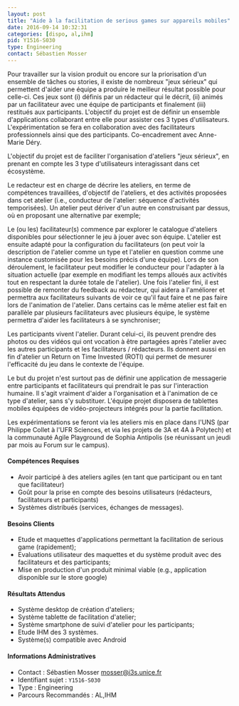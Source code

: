 ```yaml
---
layout: post
title: "Aide à la facilitation de serious games sur appareils mobiles"
date: 2016-09-14 10:32:31
categories: [dispo, al,ihm]
pid: Y1516-S030
type: Engineering
contact: Sébastien Mosser
---
```

       
Pour travailler sur la vision produit ou encore sur la priorisation d'un ensemble de tâches ou stories, il existe de nombreux "jeux sérieux" qui permettent d'aider une équipe a produire le meilleur résultat possible pour celle-ci. Ces jeux sont (i) définis par un rédacteur qui le décrit, (ii) animés par un facilitateur avec une équipe de participants et finalement (iii) restitués aux participants. L'objectif du projet est de définir un ensemble d'applications collaborant entre elle pour assister ces 3 types d'utilisateurs. L'expérimentation se fera en collaboration avec des facilitateurs professionnels ainsi que des participants. Co-encadrement avec Anne-Marie Déry.

L'objectif du projet est de faciliter l'organisation d'ateliers "jeux sérieux", en prenant en compte les 3 type d'utilisateurs interagissant dans cet écosystème.

Le redacteur est en charge de décrire les ateliers, en terme de compétences travaillées, d'objectif de l'ateliers, et des activités proposées dans cet atelier (i.e., conducteur de l'atelier: séquence d'activités temporisées). Un atelier peut dériver d'un autre en construisant par dessus, où en proposant une alternative par exemple;

Le (ou les) facilitateur(s) commence par explorer le catalogue d'ateliers disponibles pour sélectionner le jeu à jouer avec son équipe. L'atelier est ensuite adapté pour la configuration du facilitateurs (on peut voir la description de l'atelier comme un type et l'atelier en question comme une instance customisée pour les besoins précis d'une équipe). Lors de son déroulement, le facilitateur peut modifier le conducteur pour l'adapter à la situation actuelle (par exemple en modifiant les temps alloués aux activités tout en respectant la durée totale de l'atelier). Une fois l'atelier fini, il est possible de remonter du feedback au rédacteur, qui aidera a l'améliorer et permettra aux facilitateurs suivants de voir ce qu'il faut faire et ne pas faire lors de l'animation de l'atelier. Dans certains cas le même atelier est fait en parallèle par plusieurs facilitateurs avec plusieurs équipe, le système permettra d'aider les facilitateurs à se synchroniser;

Les participants vivent l'atelier. Durant celui-ci, ils peuvent prendre des photos ou des vidéos qui ont vocation à être partagées après l'atelier avec les autres participants et les facilitateurs / rédacteurs. Ils donnent aussi en fin d'atelier un Return on Time Invested (ROTI) qui permet de mesurer l'efficacité du jeu dans le contexte de l'équipe.

Le but du projet n'est surtout pas de définir une application de messagerie entre participants et facilitateurs qui prendrait le pas sur l'interaction humaine. Il s'agit vraiment d'aider a l'organisation et à l'animation de ce type d'atelier, sans s'y substituer. L'équipe projet disposera de tablettes mobiles équipées de vidéo-projecteurs intégrés pour la partie facilitation.

Les expérimentations se feront via les ateliers mis en place dans l'UNS (par Philippe Collet à l'UFR Sciences, et via les projets de 3A et 4A à Polytech) et la communauté Agile Playground de Sophia Antipolis (se réunissant un jeudi par mois au Forum sur le campus).

#### Compétences Requises
  - Avoir participé à des ateliers agiles (en tant que participant ou en tant que facilitateur)
  - Goût pour la prise en compte des besoins utilisateurs (rédacteurs, facilitateurs et participants)
  - Systèmes distribués (services, échanges de messages).


#### Besoins Clients
  - Etude et maquettes d'applications permettant la facilitation de serious game (rapidement);
  - Evaluations utilisateur des maquettes et du système produit avec des facilitateurs et des participants;
  - Mise en production d'un produit minimal viable (e.g., application disponible sur le store google)

#### Résultats Attendus
  - Système desktop de création d'ateliers;
  - Système tablette de facilitation d'atelier;
  - Système smartphone de suivi d'atelier pour les participants;
  - Etude IHM des 3 systèmes.
  - Système(s) compatible avec Android
     

#### Informations Administratives
  * Contact : Sébastien Mosser <mosser@i3s.unice.fr>
  * Identifiant sujet : `Y1516-S030`
  * Type : Engineering
  * Parcours Recommandés : AL,IHM
     